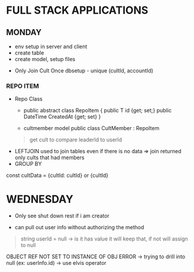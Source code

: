 # FULL STACK APPLICATIONS

## MONDAY

  - env setup in server and client
  - create table
  - create model, setup files

<!-- NOTE LinearGradient reference on Home page of InstaCult might fix inheritance on DnD Homepage -->


 - Only Join Cult Once
dbsetup - unique (cultId, accountId)

### REPO ITEM

- Repo Class
  - public abstract class RepoItem<T>
  {
    public T id {get; set;}
    public DateTime CreatedAt {get; set}
  }

  - cultmember model
  public class CultMember : RepoItem<int>

  > get cult to compare leaderId to userId


<!-- NOTE REFERENCE CULTIST FOR SHOWING ALL MEMBERS OF A CULT -->


<!-- NOTE cultMembersRepo getCult SQL REFERENCE FOR MEMBER COUNT AND LEFTJOIN-->

- LEFTJOIN used to join tables even if there is no data => join returned only cults that had members
- GROUP BY 

const cultData = {cultId: cultId} or {cultId}

# WEDNESDAY

  - Only see shut down rest if i am creator

<!-- NOTE REFERENCE HELP_REVIEWS -> GETBYID -->

 - can pull out user info without authorizing the method

> string userId = null -> is it has value it will keep that, if not will assign to null

OBJECT REF NOT SET TO INSTANCE OF OBJ ERROR -> trying to drill into null (ex: userInfo.id) -> use elvis operator

